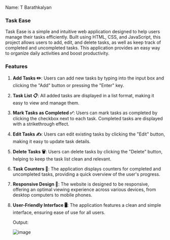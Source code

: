 Name: T Barathkalyan


### Task Ease

Task Ease is a simple and intuitive web application designed to help users manage their tasks efficiently. Built using HTML, CSS, and JavaScript, this project allows users to add, edit, and delete tasks, as well as keep track of completed and uncompleted tasks. This application provides an easy way to organize daily activities and boost productivity.

### Features

1. **Add Tasks ✏️**: Users can add new tasks by typing into the input box and clicking the "Add" button or pressing the "Enter" key.
2. **Task List 📋**: All added tasks are displayed in a list format, making it easy to view and manage them.
3. **Mark Tasks as Completed ✅**: Users can mark tasks as completed by clicking the checkbox next to each task. Completed tasks are displayed with a strikethrough effect.
4. **Edit Tasks ✍️**: Users can edit existing tasks by clicking the "Edit" button, making it easy to update task details.
5. **Delete Tasks 🗑️**: Users can delete tasks by clicking the "Delete" button, helping to keep the task list clean and relevant.
6. **Task Counters 🔢**: The application displays counters for completed and uncompleted tasks, providing a quick overview of the user's progress.
7. **Responsive Design 📱**: The website is designed to be responsive, offering an optimal viewing experience across various devices, from desktop computers to mobile phones.
8. **User-Friendly Interface 🖥️**: The application features a clean and simple interface, ensuring ease of use for all users.

   Output:

   ![image](https://github.com/Barathkalyan/CodTech-Task-1/assets/145141278/601109ca-b810-4fba-b790-41ddb82afff4)


